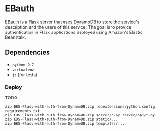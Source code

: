 EBauth
======

EBauth is a Flask server that uses DynamoDB to store the service's description and the users of this service.
The goal is to provide authentication in Flask applications deployed using Amazon's Elastic Beanstalk.

## Dependencies

 * `python 2.7`
 * `virtualenv`
 * `jq` (for tests)

### Deploy

TODO

```
zip EBS-Flask-with-auth-from-DynamoDB.zip .ebextensions/python.config requirements.txt
zip EBS-Flask-with-auth-from-DynamoDB.zip server/*.py server/api/*.py
zip EBS-Flask-with-auth-from-DynamoDB.zip static/...
zip EBS-Flask-with-auth-from-DynamoDB.zip templates/...
```


